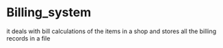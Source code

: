 # Billing_system
it deals with bill calculations of the items in a shop and stores all the billing records in a file
